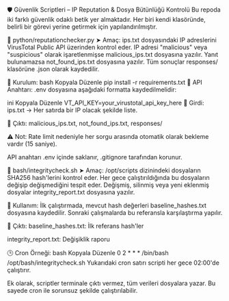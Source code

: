 🛡️ Güvenlik Scriptleri – IP Reputation & Dosya Bütünlüğü Kontrolü
Bu repoda iki farklı güvenlik odaklı betik yer almaktadır. Her biri kendi klasöründe, belirli bir görevi yerine getirmek için yapılandırılmıştır.

📂 python/reputationchecker.py
➤ Amaç:
ips.txt dosyasındaki IP adreslerini VirusTotal Public API üzerinden kontrol eder. IP adresi "malicious" veya "suspicious" olarak işaretlenmişse malicious_ips.txt dosyasına yazılır. Yanıt bulunamazsa not_found_ips.txt dosyasına yazılır. Tüm sonuçlar responses/ klasörüne .json olarak kaydedilir.

🔧 Kurulum:
bash
Kopyala
Düzenle
pip install -r requirements.txt
🔐 API Anahtarı:
.env dosyasına aşağıdaki formatta kaydedilmelidir:

ini
Kopyala
Düzenle
VT_API_KEY=your_virustotal_api_key_here
📁 Girdi:
ips.txt → Her satırda bir IP olacak şekilde liste.

📁 Çıktı:
malicious_ips.txt, not_found_ips.txt, responses/

⚠️ Not:
Rate limit nedeniyle her sorgu arasında otomatik olarak bekleme vardır (15 saniye).

API anahtarı .env içinde saklanır, .gitignore tarafından korunur.

📂 bash/integritycheck.sh
➤ Amaç:
/opt/scripts dizinindeki dosyaların SHA256 hash'lerini kontrol eder. Her gece çalıştırıldığında bu dosyaların değişip değişmediğini tespit eder. Değişmiş, silinmiş veya yeni eklenmiş dosyalar integrity_report.txt dosyasına yazılır.

🧩 Kullanım:
İlk çalıştırmada, mevcut hash değerleri baseline_hashes.txt dosyasına kaydedilir. Sonraki çalışmalarda bu referansla karşılaştırma yapılır.

📁 Çıktı:
baseline_hashes.txt: İlk referans hash'ler

integrity_report.txt: Değişiklik raporu

🕒 Cron Örneği:
bash
Kopyala
Düzenle
0 2 * * * /bin/bash /opt/bash/integritycheck.sh
Yukarıdaki cron satırı scripti her gece 02:00'de çalıştırır.

Ek olarak, scriptler terminale çıktı vermez, tüm verileri dosyalara yazar. Bu sayede cron ile sorunsuz şekilde çalıştırılabilir.
